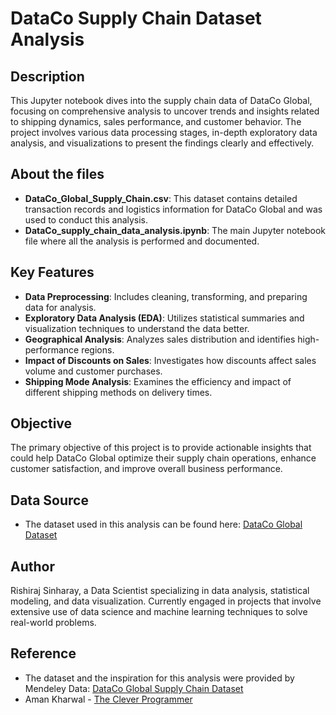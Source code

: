 # DataCo Supply Chain Dataset Analysis

## Description
This Jupyter notebook dives into the supply chain data of DataCo Global, focusing on comprehensive analysis to uncover trends and insights related to shipping dynamics, sales performance, and customer behavior. The project involves various data processing stages, in-depth exploratory data analysis, and visualizations to present the findings clearly and effectively.

## About the files
- **DataCo_Global_Supply_Chain.csv**: This dataset contains detailed transaction records and logistics information for DataCo Global and was used to conduct this analysis.
- **DataCo_supply_chain_data_analysis.ipynb**: The main Jupyter notebook file where all the analysis is performed and documented.

## Key Features
- **Data Preprocessing**: Includes cleaning, transforming, and preparing data for analysis.
- **Exploratory Data Analysis (EDA)**: Utilizes statistical summaries and visualization techniques to understand the data better.
- **Geographical Analysis**: Analyzes sales distribution and identifies high-performance regions.
- **Impact of Discounts on Sales**: Investigates how discounts affect sales volume and customer purchases.
- **Shipping Mode Analysis**: Examines the efficiency and impact of different shipping methods on delivery times.

## Objective
The primary objective of this project is to provide actionable insights that could help DataCo Global optimize their supply chain operations, enhance customer satisfaction, and improve overall business performance.

## Data Source
- The dataset used in this analysis can be found here: [DataCo Global Dataset](https://data.mendeley.com/datasets/8gx2fvg2k6/5)

## Author
Rishiraj Sinharay, a Data Scientist specializing in data analysis, statistical modeling, and data visualization. Currently engaged in projects that involve extensive use of data science and machine learning techniques to solve real-world problems.

## Reference
- The dataset and the inspiration for this analysis were provided by Mendeley Data: [DataCo Global Supply Chain Dataset](https://data.mendeley.com/datasets/8gx2fvg2k6/5)
- Aman Kharwal - [The Clever Programmer](https://thecleverprogrammer.com/)

